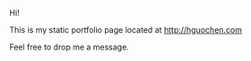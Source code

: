 Hi!

This is my static portfolio page located at http://hguochen.com

Feel free to drop me a message.